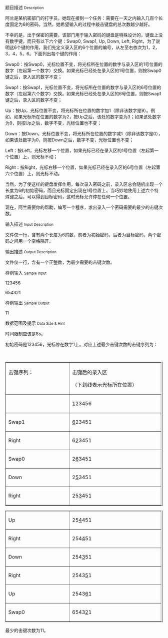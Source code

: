 <div class="panel panel-default">
<div class="area-title">
<span>
题目描述
<small>Description</small>
</span></div>
<div class="panel-body">

<p>阿兰是某机密部门的打字员，她现在接到一个任务：需要在一天之内输入几百个长度固定为6的密码。当然，她希望输入的过程中敲击键盘的总次数越少越好。</p>
<p>不幸的是，出于保密的需要，该部门用于输入密码的键盘是特殊设计的，键盘上没有数字键，而只有以下六个键：Swap0, Swap1, Up, Down, Left, Right，为了说明这6个键的作用，我们先定义录入区的6个位置的编号，从左至右依次为1，2，3，4，5，6。下面列出每个键的作用：</p>
<p>Swap0：按Swap0，光标位置不变，将光标所在位置的数字与录入区的1号位置的数字（左起第一个数字）交换。如果光标已经处在录入区的1号位置，则按Swap0键之后，录入区的数字不变；</p>
<p>Swap1：按Swap1，光标位置不变，将光标所在位置的数字与录入区的6号位置的数字（左起第六个数字）交换。如果光标已经处在录入区的6号位置，则按Swap1键之后，录入区的数字不变；</p>
<p>Up：按Up，光标位置不变，将光标所在位置的数字加1（除非该数字是9）。例如，如果光标所在位置的数字为2，按Up之后，该处的数字变为3；如果该处数字为9，则按Up之后，数字不变，光标位置也不变；</p>
<p>Down：按Down，光标位置不变，将光标所在位置的数字减1（除非该数字是0），如果该处数字为0，则按Down之后，数字不变，光标位置也不变；</p>
<p>Left：按Left，光标左移一个位置，如果光标已经在录入区的1号位置（左起第一个位置）上，则光标不动；</p>
<p>Right：按Right，光标右移一个位置，如果光标已经在录入区的6号位置（左起第六个位置）上，则光标不动。</p>
<p>当然，为了使这样的键盘发挥作用，每次录入密码之前，录入区总会随机出现一个长度为6的初始密码，而且光标固定出现在1号位置上。当巧妙地使用上述六个特殊键之后，可以得到目标密码，这时光标允许停在任何一个位置。</p>
<p>现在，阿兰需要你的帮助，编写一个程序，求出录入一个密码需要的最少的击键次数。</p>

</div>
</div>

<div class="panel panel-default">
<div class="area-title">
<span>
输入描述
<small>Input Description</small>
</span></div>
<div class="panel-body">
<p>文件仅一行，含有两个长度为6的数，前者为初始密码，后者为目标密码，两个密码之间用一个空格隔开。</p>

</div>
</div>
<div  class="panel panel-default">
<div class="area-title">
<span>
输出描述
<small>Output Description</small>
</span></div>
<div class="panel-body">

<p>文件仅一行，含有一个正整数，为最少需要的击键次数。</p>

</div>
</div>


<div class="panel panel-default">
<div class="area-title">
<span>
样例输入
<small>Sample Input</small>
</span></div>
<div class="panel-body">
<p>123456</p>
<p>654321</p>

</div>
</div>

<div class="panel panel-default">
<div class="area-title">
<span>
样例输出
<small>Sample Output</small>
</span></div>
<div class="panel-body">
<p>11</p>

</div>
</div>

<div class="panel panel-default">
<div class="area-title">
<span>
数据范围及提示
<small>Data Size & Hint</small>
</span></div>
<div class="panel-body">
<p>时间限制应该是8s。</p>
<p>初始密码是123456，光标停在数字1上。对应上述最少击键次数的击键序列为：</p>
<p> </p>
<table border="1" cellpadding="0" cellspacing="0">
<tbody>
<tr>
<td valign="top" width="187">
<p>击键序列：</p>
</td>
<td valign="top" width="276">
<p>击键后的录入区</p>
<p>（下划线表示光标所在位置）</p>
</td>
</tr>
<tr>
<td valign="top" width="187">
<p> </p>
</td>
<td valign="top" width="276">
<p><span style="text-decoration: underline;">1</span>23456</p>
</td>
</tr>
<tr>
<td valign="top" width="187">
<p>Swap1</p>
</td>
<td valign="top" width="276">
<p><span style="text-decoration: underline;">6</span>23451</p>
</td>
</tr>
<tr>
<td valign="top" width="187">
<p>Right</p>
</td>
<td valign="top" width="276">
<p>6<span style="text-decoration: underline;">2</span>3451</p>
</td>
</tr>
<tr>
<td valign="top" width="187">
<p>Swap0</p>
</td>
<td valign="top" width="276">
<p>2<span style="text-decoration: underline;">6</span>3451</p>
</td>
</tr>
<tr>
<td valign="top" width="187">
<p>Down</p>
</td>
<td valign="top" width="276">
<p>2<span style="text-decoration: underline;">5</span>3451</p>
</td>
</tr>
<tr>
<td valign="top" width="187">
<p>Right</p>
</td>
<td valign="top" width="276">
<p>25<span style="text-decoration: underline;">3</span>451</p>
</td>
</tr>
</tbody>
</table>
<table border="1" cellpadding="0" cellspacing="0">
<tbody>
<tr>
<td valign="top" width="187">
<p>Up</p>
</td>
<td valign="top" width="276">
<p>25<span style="text-decoration: underline;">4</span>451</p>
</td>
</tr>
<tr>
<td valign="top" width="187">
<p>Right</p>
</td>
<td valign="top" width="276">
<p>254<span style="text-decoration: underline;">4</span>51</p>
</td>
</tr>
<tr>
<td valign="top" width="187">
<p>Down</p>
</td>
<td valign="top" width="276">
<p>254<span style="text-decoration: underline;">3</span>51</p>
</td>
</tr>
<tr>
<td valign="top" width="187">
<p>Right</p>
</td>
<td valign="top" width="276">
<p>2543<span style="text-decoration: underline;">5</span>1</p>
</td>
</tr>
<tr>
<td valign="top" width="187">
<p>Up</p>
</td>
<td valign="top" width="276">
<p>2543<span style="text-decoration: underline;">6</span>1</p>
</td>
</tr>
<tr>
<td valign="top" width="187">
<p>Swap0</p>
</td>
<td valign="top" width="276">
<p>6543<span style="text-decoration: underline;">2</span>1</p>
</td>
</tr>
</tbody>
</table>
<p>最少的击键次数为11。</p>
</div>
</div>